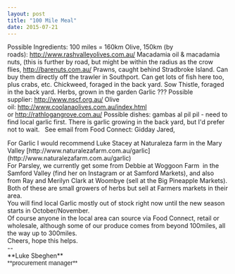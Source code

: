 ```yaml
---
layout: post
title: "100 Mile Meal"
date: 2015-07-21
---
```

Possible Ingredients: 100 miles = 160km Olive, 150km (by roads): http://www.rashvalleyolives.com.au/ Macadamia oil & macadamia nuts, (this is further by road, but might be within the radius as the crow flies, http://barenuts.com.au/ Prawns, caught behind Stradbroke Island. Can buy them directly off the trawler in Southport. Can get lots of fish here too, plus crabs, etc. Chickweed, foraged in the back yard. Sow Thistle, foraged in the back yard. Herbs, grown in the garden Garlic ??? Possible supplier: http://www.nscf.org.au/ Olive oil: http://www.coolanaolives.com.au/index.html or http://rathlogangrove.com.au/ Possible dishes: gambas al pil pil - need to find local garlic first. There is garlic growing in the back yard, but I'd prefer not to wait.   See email from Food Connect: Gidday Jared,

<div>For Garlic I would recommend Luke Stacey at Naturaleza farm in the Mary Valley [http://www.<wbr>naturalezafarm.com.au/garlic](http://www.naturalezafarm.com.au/garlic)</div>

<div>For Parsley, we currently get some from Debbie at Woggoon Farm  in the Samford Valley (find her on Instagram or at Samford Markets), and also from Ray and Merilyn Clark at Woombye (sell at the Big Pineapple Markets).  Both of these are small growers of herbs but sell at Farmers markets in their area.</div>

<div>You will find local Garlic mostly out of stock right now until the new season starts in October/November.</div>

<div>Of course anyone in the local area can source via Food Connect, retail or wholesale, although some of our produce comes from beyond 100miles, all the way up to 300miles.</div>

<div>Cheers, hope this helps.  

<div>

<div>

<div dir="ltr">

<div>

<div dir="ltr">

<div>

<div dir="ltr">

<div dir="ltr">

<div dir="ltr">

<div dir="ltr">

<div dir="ltr">

<div dir="ltr">

<div dir="ltr">

<div dir="ltr">

<div dir="ltr">--</div>

<div dir="ltr">

<div>

<div dir="ltr">

<div dir="ltr">**Luke Sbeghen**

<div><span style="color: #222222; font-family: arial, sans-serif;">**procurement manager**</span></div>

</div>

</div>

</div>

</div>

</div>

</div>

</div>

</div>

</div>

</div>

</div>

</div>

</div>

</div>

</div>

</div>

</div>

</div>

</div>
